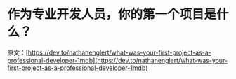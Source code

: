 # 作为专业开发人员，你的第一个项目是什么？

原文：[https://dev.to/nathanenglert/what-was-your-first-project-as-a-professional-developer-1mdb](https://dev.to/nathanenglert/what-was-your-first-project-as-a-professional-developer-1mdb)